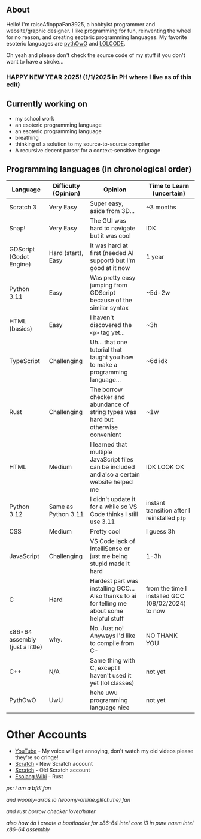 <!---
- 👋 Hi, I’m @raiseAfloppaFan3925
- 👀 I’m interested in ...
- 🌱 I’m currently learning TypeScript and Python
- 💞️ I’m looking to collaborate on ...
- 📫 How to reach me ...
- 😄 Pronouns: Boeing AH-64D Apache Longbow (jk)
- ⚡ Fun fact: **i like cats**
--->
## About
Hello! I'm raiseAfloppaFan3925, a hobbyist programmer and website/graphic designer. I like programming for fun, reinventing the wheel for no reason, and creating esoteric programming languages. My favorite esoteric languages are [pythOwO](https://github.com/virejdasani/pythOwO) and [LOLCODE](https://en.wikipedia.org/wiki/LOLCODE).

Oh yeah and please don't check the source code of my stuff if you don't want to have a stroke...

### HAPPY NEW YEAR 2025! (1/1/2025 in PH where I live as of this edit)

## Currently working on
* my school work
* an esoteric programming language
* an esoteric programming language
* breathing
* thinking of a solution to my source-to-source compiler
* A recursive decent parser for a context-sensitive language

## Programming languages (in chronological order)
| Language                                | Difficulty (Opinion) | Opinion                                                                                        | Time to Learn (uncertain)                         |
|-----------------------------------------|----------------------|------------------------------------------------------------------------------------------------|---------------------------------------------------|
| Scratch 3                               | Very Easy            | Super easy, aside from 3D...                                                                   | ~3 months                                         |
| Snap!                                   | Very Easy            | The GUI was hard to navigate but it was cool                                                   | IDK                                               |
| GDScript (Godot Engine)                 | Hard (start), Easy   | It was hard at first (needed AI support) but I'm good at it now                                | 1 year                                            |
| Python 3.11                             | Easy                 | Was pretty easy jumping from GDScript because of the similar syntax                            | ~5d-2w                                            |
| HTML (basics)                           | Easy                 | I haven't discovered the `<p>` tag yet...                                                      | ~3h                                               |
| TypeScript                              | Challenging          | Uh... that one tutorial that taught you how to make a programming language...                  | ~6d idk                                           |
| Rust                                    | Challenging          | The borrow checker and abundance of string types was hard but otherwise convenient             | ~1w                                               |
| HTML                                    | Medium               | I learned that multiple JavaScript files can be included and also a certain website helped me  | IDK LOOK OK                                       |
| Python 3.12                             | Same as Python 3.11  | I didn't update it for a while so VS Code thinks I still use 3.11                              | instant transition after I reinstalled `pip`      |
| CSS                                     | Medium               | Pretty cool                                                                                    | I guess 3h                                        |
| JavaScript                              | Challenging          | VS Code lack of IntelliSense or just me being stupid made it hard                              | 1-3h                                              |
| C                                       | Hard                 | Hardest part was installing GCC... Also thanks to ai for telling me about some helpful stuff   | from the time I installed GCC (08/02/2024) to now |
| x86-64 assembly (just a little)         | why.                 | No. Just no! Anyways I'd like to compile from C-                                               | NO THANK YOU                                      |
| C++                                     | N/A                  | Same thing with C, except I haven't used it yet (lol classes)                                  | not yet                                           |
| PythOwO                                 | UwU                  | hehe uwu programming language nice                                                             | not yet                                           |

# Other Accounts
* [YouTube](https://www.youtube.com/@raiseafloppafan3925/) - My voice will get annoying, don't watch my old videos please they're so cringe!
* [Scratch](https://scratch.mit.edu/users/raiseAfloppaFan3925/) - New Scratch account
* [Scratch](https://scratch.mit.edu/users/CattailPvZ25764/) - Old Scratch account
* [Esolang Wiki](https://esolangs.org/wiki/User:RaiseAfloppaFan3925) - Rust

*ps: i am a bfdi fan*

*and woomy-arras.io (woomy-online.glitch.me) fan*

*and rust borrow checker lover/hater*

*also how do i create a bootloader for x86-64 intel core i3 in pure nasm intel x86-64 assembly*

<!---
raiseAfloppaFan3925/raiseAfloppaFan3925 is a ✨ special ✨ repository because its `README.md` (this file) appears on your GitHub profile.
You can click the Preview link to take a look at your changes.
--->
